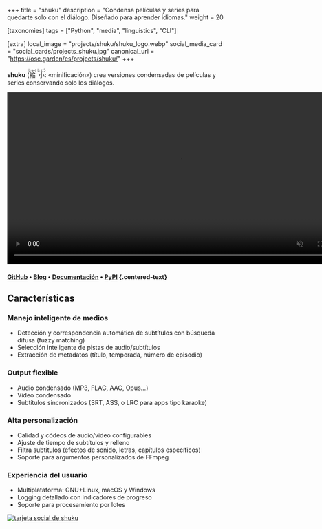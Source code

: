 +++
title = "shuku"
description = "Condensa películas y series para quedarte solo con el diálogo. Diseñado para aprender idiomas."
weight = 20

[taxonomies]
tags = ["Python", "media", "linguistics", "CLI"]

[extra]
local_image = "projects/shuku/shuku_logo.webp"
social_media_card = "social_cards/projects_shuku.jpg"
canonical_url = "https://osc.garden/es/projects/shuku/"
+++

**shuku** (<ruby><rb>縮</rb><rt>しゅく</rt></ruby><ruby><rb>小</rb><rt>しょう</rt></ruby>: «minificación») crea versiones condensadas de películas y series conservando solo los diálogos.

<video class="invertible-image" controls muted width="800" loop="true" autoplay="autoplay" title="demo de shuku" src="https://cdn.jsdelivr.net/gh/welpo/shuku/assets/animation_demo/shuku_demo.mov"></video>

#### [GitHub](https://github.com/welpo/shuku) • [Blog](https://osc.garden/es/blog/shuku-condensed-media-language-learning/) • [Documentación](https://github.com/welpo/shuku#readme) • [PyPI](https://pypi.org/project/shuku/) {.centered-text}

## Características

### Manejo inteligente de medios

- Detección y correspondencia automática de subtítulos con búsqueda difusa (fuzzy matching)
- Selección inteligente de pistas de audio/subtítulos
- Extracción de metadatos (título, temporada, número de episodio)

### Output flexible

- Audio condensado (MP3, FLAC, AAC, Opus…)
- Video condensado
- Subtítulos sincronizados (SRT, ASS, o LRC para apps tipo karaoke)

### Alta personalización

- Calidad y códecs de audio/video configurables
- Ajuste de tiempo de subtítulos y relleno
- Filtra subtítulos (efectos de sonido, letras, capítulos específicos)
- Soporte para argumentos personalizados de FFmpeg

### Experiencia del usuario

- Multiplataforma: GNU+Linux, macOS y Windows
- Logging detallado con indicadores de progreso
- Soporte para procesamiento por lotes

[![tarjeta social de shuku](/img/social_cards/projects_shuku.jpg)](https://github.com/welpo/shuku)

